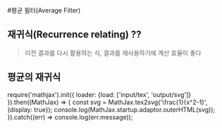 #평균 필터(Average Filter)

## 재귀식(Recurrence relating) ??
> 이전 결과를 다시 활용하는 식, 결과를 재사용하기에 계산 효율이 좋다

## 평균의 재귀식
require('mathjax').init({
  loader: {load: ['input/tex', 'output/svg']}
}).then((MathJax) => {
  const svg = MathJax.tex2svg('\\frac{1}{x^2-1}', {display: true});
  console.log(MathJax.startup.adaptor.outerHTML(svg));
}).catch((err) => console.log(err.message));
